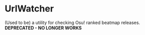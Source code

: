 # UrlWatcher
(Used to be) a utility for checking Osu! ranked beatmap releases.
**DEPRECATED - NO LONGER WORKS**
